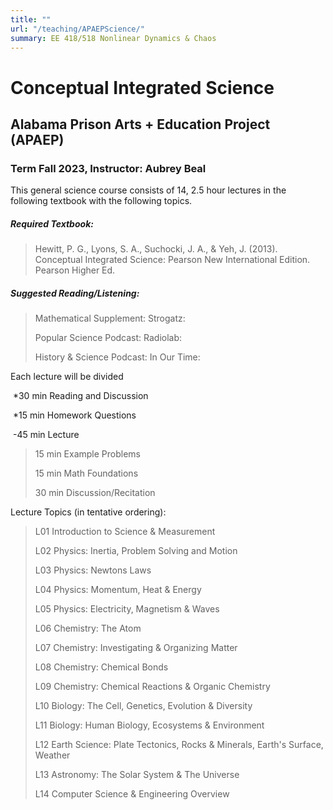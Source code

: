 ```yaml
---
title: ""
url: "/teaching/APAEPScience/"
summary: EE 418/518 Nonlinear Dynamics & Chaos 
---
```


# Conceptual Integrated Science

## Alabama Prison Arts + Education Project (APAEP)

### Term Fall 2023, Instructor: Aubrey Beal

This general science course consists of 14, 2.5 hour lectures in the following textbook with the following topics.

##### Required Textbook:

> Hewitt, P. G., Lyons, S. A., Suchocki, J. A., & Yeh, J. (2013). Conceptual Integrated Science: Pearson New International Edition. Pearson Higher Ed.

##### Suggested Reading/Listening:

> Mathematical Supplement: Strogatz:
>
> Popular Science Podcast: Radiolab:
>
> History & Science Podcast: In Our Time:

Each lecture will be divided 

​	*30 min Reading and Discussion

​	*15 min Homework Questions

​	-45 min Lecture

> 15 min Example Problems
>
> 15 min Math Foundations
>
> 30 min Discussion/Recitation

Lecture Topics (in tentative ordering):

> L01 Introduction to Science & Measurement
>
> L02 Physics: Inertia, Problem Solving and Motion
>
> L03 Physics: Newtons Laws
>
> L04 Physics: Momentum, Heat & Energy
>
> L05 Physics: Electricity, Magnetism & Waves
>
> L06 Chemistry: The Atom
>
> L07 Chemistry: Investigating & Organizing Matter
>
> L08 Chemistry: Chemical Bonds
>
> L09 Chemistry: Chemical Reactions & Organic Chemistry
>
> L10 Biology: The Cell, Genetics, Evolution & Diversity
>
> L11 Biology: Human Biology, Ecosystems & Environment
>
> L12 Earth Science: Plate Tectonics, Rocks & Minerals, Earth's Surface, Weather
>
> L13 Astronomy: The Solar System & The Universe
>
> L14 Computer Science & Engineering Overview
